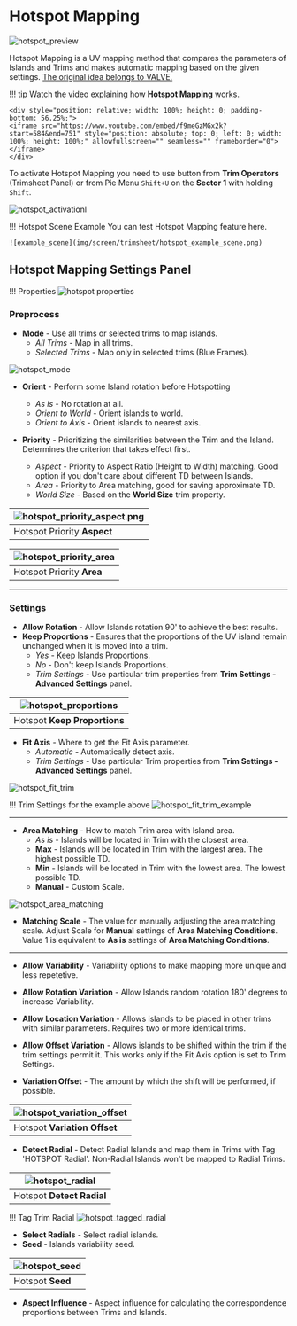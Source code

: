 # Hotspot Mapping

![hotspot_preview](img/screen/trimsheet/hotspot_preview.gif)

Hotspot Mapping is a UV mapping method that compares the parameters of Islands and Trims and makes automatic mapping based on the given settings. [The original idea belongs to VALVE.](https://developer.valvesoftware.com/wiki/Half-Life:_Alyx_Workshop_Tools/Level_Design/Hotspot_Texturing)

!!! tip
    Watch the video explaining how **Hotspot Mapping** works.

    <div style="position: relative; width: 100%; height: 0; padding-bottom: 56.25%;">
    <iframe src="https://www.youtube.com/embed/f9meGzMGx2k?start=584&end=751" style="position: absolute; top: 0; left: 0; width: 100%; height: 100%;" allowfullscreen="" seamless="" frameborder="0"></iframe>
    </div>

To activate Hotspot Mapping you need to use button from **Trim Operators** (Trimsheet Panel) or from Pie Menu `Shift+U` on the **Sector 1** with holding `Shift`.

![hotspot_activationl](img/screen/trimsheet/hotspot_activation.png)

!!! Hotspot Scene Example
    You can test Hotspot Mapping feature here.

    ![example_scene](img/screen/trimsheet/hotspot_example_scene.png)

## Hotspot Mapping Settings Panel
!!! Properties
    ![hotspot properties](img/screen/trimsheet/hotspot_op_prop.png)

### Preprocess

- **Mode** - Use all trims or selected trims to map islands.
    - *All Trims* - Map in all trims.
    - *Selected Trims* - Map only in selected trims (Blue Frames).

![hotspot_mode](img/screen/trimsheet/hotspot_mode.gif)

- **Orient** - Perform some Island rotation before Hotspotting
    - *As is* - No rotation at all. 
    - *Orient to World* - Orient islands to world.
    - *Orient to Axis* - Orient islands to nearest axis.

- **Priority** - Prioritizing the similarities between the Trim and the Island.
Determines the criterion that takes effect first.
    - *Aspect* - Priority to Aspect Ratio (Height to Width) matching. Good option if you don't care about different TD between Islands.
    - *Area* - Priority to Area matching, good for saving approximate TD.
    - *World Size* - Based on the **World Size** trim property.

|![hotspot_priority_aspect.png](img/screen/trimsheet/hotspot_priority_aspect.png.png)|
|---|
|Hotspot Priority **Aspect**|

|![hotspot_priority_area](img/screen/trimsheet/hotspot_priority_area.png)|
|---|
|Hotspot Priority **Area**|

---

### Settings

- **Allow Rotation** - Allow Islands rotation 90' to achieve the best results.
- **Keep Proportions** - Ensures that the proportions of the UV island remain unchanged when it is moved into a trim.
    - *Yes* - Keep Islands Proportions.
    - *No* - Don't keep Islands Proportions.
    - *Trim Settings* - Use particular trim properties from **Trim Settings - Advanced Settings** panel.

|![hotspot_proportions](img/screen/trimsheet/hotspot_proportions.gif)|
|---|
|Hotspot **Keep Proportions**|

- **Fit Axis** - Where to get the Fit Axis parameter.
    - *Automatic* - Automatically detect axis.
    - *Trim Settings* - Use particular Trim properties from **Trim Settings - Advanced Settings** panel.

![hotspot_fit_trim](img/screen/trimsheet/hotspot_fit_trim.gif)

!!! Trim Settings for the example above
    ![hotspot_fit_trim_example](img/screen/trimsheet/hotspot_fit_trim_example.png)

---

- **Area Matching** - How to match Trim area with Island area.
    - *As is* - Islands will be located in Trim with the closest area. 
    - **Max** - Islands will be located in Trim with the largest area. The highest possible TD.
    - **Min** - Islands will be located in Trim with the lowest area. The lowest possible TD.
    - **Manual** - Custom Scale.

![hotspot_area_matching](img/screen/trimsheet/hotspot_area_matching.gif)


- **Matching Scale** - The value for manually adjusting the area matching scale. Adjust Scale for **Manual** settings of **Area Matching Conditions**. Value 1 is equivalent to **As is** settings of **Area Matching Conditions**.

---

- **Allow Variability** - Variability options to make mapping more unique and less repetetive.

- **Allow Rotation Variation** - Allow Islands random rotation 180' degrees to increase Variability.
- **Allow Location Variation** - Allows islands to be placed in other trims with similar parameters. Requires two or more identical trims.
- **Allow Offset Variation** - Allows islands to be shifted within the trim if the trim settings permit it. This works only if the Fit Axis option is set to Trim Settings.
- **Variation Offset** - The amount by which the shift will be performed, if possible.

|![hotspot_variation_offset](img/screen/trimsheet/hotspot_variation_offset.gif)|
|---|
|Hotspot **Variation Offset**|

- **Detect Radial** - Detect Radial Islands and map them in Trims with Tag 'HOTSPOT Radial'. Non-Radial Islands won't be mapped to Radial Trims.
  
|![hotspot_radial](img/screen/trimsheet/hotspot_radial.gif)|
|---|
|Hotspot **Detect Radial**|
    
!!! Tag Trim Radial
    ![hotspot_tagged_radial](img/screen/trimsheet/hotspot_tagged_radial.png)

- **Select Radials** - Select radial islands.
- **Seed** - Islands variability seed.

|![hotspot_seed](img/screen/trimsheet/hotspot_seed.gif)|
|---|
|Hotspot **Seed**|

- **Aspect Influence** - Aspect influence for calculating the correspondence proportions between Trims and Islands.